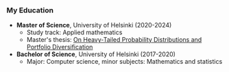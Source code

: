### My Education

- **Master of Science**, University of Helsinki (2020-2024)
  - Study track: Applied mathematics
  - Master's thesis: [On Heavy-Tailed Probability Distributions and Portfolio Diversification](https://helda.helsinki.fi/handle/10138/357424)
- **Bachelor of Science**, University of Helsinki (2017-2020)
  - Major: Computer science, minor subjects: Mathematics and statistics

<!---
Jsos17/Jsos17 is a ✨ special ✨ repository because its `README.md` (this file) appears on your GitHub profile.
You can click the Preview link to take a look at your changes.
--->
